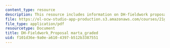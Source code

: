 ```yaml
---
content_type: resource
description: This resource includes information on DH-fieldwork proposal Marta graded.
file: https://ol-ocw-studio-app-production.s3.amazonaws.com/courses/21g-034-media-education-and-the-marketplace-fall-2005/f101d36e9a0ea6104397b512b3387551_MIT21G_034F05_openzambiama.pdf
file_type: application/pdf
resourcetype: Document
title: DH-Fieldwork_Proposal marta_graded
uid: f101d36e-9a0e-a610-4397-b512b3387551
---
```

